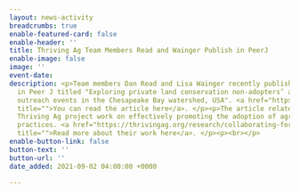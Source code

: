 ```yaml
---
layout: news-activity
breadcrumbs: true
enable-featured-card: false
enable-header: ''
title: Thriving Ag Team Members Read and Wainger Publish in PeerJ
enable-image: false
image: ''
event-date: 
description: <p>Team members Dan Read and Lisa Wainger recently published a paper
  in Peer J titled "Exploring private land conservation non-adopters’ attendance at
  outreach events in the Chesapeake Bay watershed, USA". <a href="https://peerj.com/articles/11959/"
  title="">You can read the article here</a>. </p><p>The article relates to their
  Thriving Ag project work on effectively promoting the adoption of agricultural conservation
  practices. <a href="https://thrivingag.org/research/collaborating-for-effective-agricultural-technical-assistance/"
  title="">Read more about their work here</a>. </p><p><br></p>
enable-button-link: false
button-text: ''
button-url: ''
date_added: 2021-09-02 04:00:00 +0000

---
```

